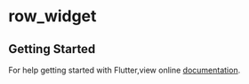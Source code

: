 # row_widget


## Getting Started
For help getting started with Flutter,view online [documentation](https://flutter.dev).